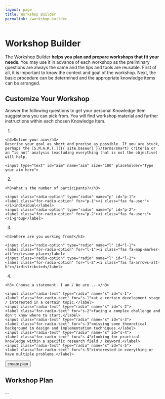 ```yaml
---
layout: page
title: Workshop Builder
permalink: /workshop-builder
---
```


# Workshop Builder
The Workshop Builder **helps you plan and prepare workshops that fit your needs**. You may use it in advance of each workshop as the preliminary questions are always the same and the tips and tools are reusable. First of all, it is important to know the context and goal of the workshop. Next, the basic procedure can be determined and the appropriate knowledge items can be arranged. 

## Customize Your Workshop
Answer the following questions to get your personal Knowledge Item suggestions you can pick from. You will find workshop material and further instructions within each chosen Knowledge Item.

<div class="quizlist"></div>

1. 
    
    <h3>Define your aim</h3>
    Describe your goal as short and precise as possible. If you are stuck, perhaps the [S.M.A.R.T.]({{ site.baseurl }}/terms/smart) criteria or an “is not” analysis (excluding everything that is not the objective) will help.
    
    <input type="text" id="aim" name="aim" size="100" placeholder="Type your aim here">

2.   

    <h3>What's the number of participants?</h3>

    <input class="radio-option" type="radio" name="p" id="p-1">
    <label class="for-radio-option" for="p-1"><i class="fas fa-user"></i>individual</label>
    <input class="radio-option" type="radio" name="p" id="p-2">
    <label class="for-radio-option" for="p-2"><i class="fas fa-users"></i>group</label>

3. 
   
    <h3>Where are you working from?</h3>

    <input class="radio-option" type="radio" name="l" id="l-1">
    <label class="for-radio-option" for="l-1"><i class="fas fa-map-marker-alt"></i>same place</label>
    <input class="radio-option" type="radio" name="l" id="l-2">
    <label class="for-radio-option" for="l-2"><i class="fas fa-arrows-alt-h"></i>distributed</label>

4. 

    <h3> Choose a statement. I am / We are ...</h3>

    <input class="radio-text" type="radio" name="s" id="s-1">
    <label class="for-radio-text" for="s-1">at a certain development stage / interested in a certain topic.</label>
    <input class="radio-text" type="radio" name="s" id="s-2">
    <label class="for-radio-text" for="s-2">facing a complex challenge and don't know where to start.</label>
    <input class="radio-text" type="radio" name="s" id="s-3">
    <label class="for-radio-text" for="s-3">missing some theoretical background in design and implementation techniques.</label>
    <input class="radio-text" type="radio" name="s" id="s-4">
    <label class="for-radio-text" for="s-4">looking for practical knowledge within a specific research field / keyword.</label>
    <input class="radio-text" type="radio" name="s" id="s-5">
    <label class="for-radio-text" for="s-5">interested in everything or have multiple problems.</label>


<button id="create-plan-btn">create plan</button>

<div id="workshop-plan">

<h2>Workshop Plan</h2>

...


</div>

<script>

// $( document ).ready()
$(function() {
    
    $("#workshop-plan").hide();


    $('#create-plan-btn').click(function () {
              
      $("#workshop-plan").show();
    });

});
</script>


<!--  OPTIONS
  **face-to-face collaboration** -> classic workshop approach
  **co-located / distributed work**-> MIRO and other tools

  **Thematic**. Search Best Practices within [technology](technology), [user experience](ux), [design](design) or [society](society). 
  **Problem-oriented**. Search all [Best Practices](best-practices)
  **Technology-oriented**. Search [Concepts]({{site.baseurl}}/resources/#concepts)
  **Deep-Dive**. Search by Keyword or browse [Terms]({{site.baseurl}}/resources/#terms)
  **Explorative**. Take a nap, start at the beginning of the page or let your cat browse SCI-KB -->








